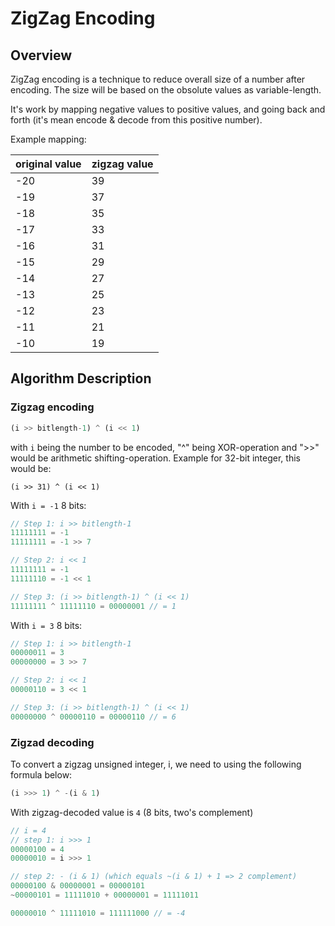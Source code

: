 # ZigZag Encoding

## Overview
ZigZag encoding is a technique to reduce overall size of a number after encoding. The size will be based on the obsolute values as variable-length.

It's work by mapping negative values to positive values, and going back and forth (it's mean encode & decode from this positive number).

Example mapping:

|original value	| zigzag value |
| ----------------| -------------|
| -20	| 39
| -19	| 37
| -18	| 35
| -17	| 33
| -16	| 31
| -15	| 29
| -14	| 27
| -13	| 25
| -12	| 23
| -11	| 21
| -10	| 19

## Algorithm Description
### Zigzag encoding

```javascript
(i >> bitlength-1) ^ (i << 1)
```
with `i` being the number to be encoded, "^" being XOR-operation and ">>" would be arithmetic shifting-operation. Example for 32-bit integer, this would be:

`(i >> 31) ^ (i << 1)`

With `i = -1` 8 bits:

```javascript
// Step 1: i >> bitlength-1
11111111 = -1
11111111 = -1 >> 7

// Step 2: i << 1
11111111 = -1
11111110 = -1 << 1

// Step 3: (i >> bitlength-1) ^ (i << 1)
11111111 ^ 11111110 = 00000001 // = 1
```

With `i = 3` 8 bits:
```javascript
// Step 1: i >> bitlength-1
00000011 = 3
00000000 = 3 >> 7

// Step 2: i << 1
00000110 = 3 << 1

// Step 3: (i >> bitlength-1) ^ (i << 1)
00000000 ^ 00000110 = 00000110 // = 6
```

### Zigzad decoding
To convert a zigzag unsigned integer, i, we need to using the following formula below:
```javascript
(i >>> 1) ^ -(i & 1)
```
With zigzag-decoded value is `4` (8 bits, two's complement)
```javascript
// i = 4
// step 1: i >>> 1
00000100 = 4
00000010 = i >>> 1

// step 2: - (i & 1) (which equals ~(i & 1) + 1 => 2 complement)
00000100 & 00000001 = 00000101
~00000101 = 11111010 + 00000001 = 11111011

00000010 ^ 11111010 = 111111000 // = -4
```
